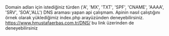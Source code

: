 Domain adları için istediğiniz türden ('A', 'MX', 'TXT', 'SPF', 'CNAME', 'AAAA', 'SRV', 'SOA','ALL') DNS araması yapan api çalışmam.
Apinin nasıl çalıştığını örnek olarak yüklediğimiz index.php arayüzünden deneyebilirsiniz.
https://www.hmustafaerbas.com.tr/DNS/ bu link üzerinden de deneyebilirsiniz
